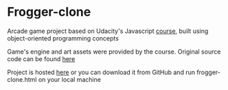 # Frogger-clone
Arcade game project based on Udacity's Javascript [course](https://www.udacity.com/course/object-oriented-javascript--ud015), built using object-oriented programming concepts

Game's engine and art assets were provided by the course. Original source code can be found [here](https://github.com/udacity/frontend-nanodegree-arcade-game)

Project is hosted [here](http://artursipatenko.com/projects/frogger-clone/frogger-clone.html) or you can download it from GitHub and run frogger-clone.html on your local machine
